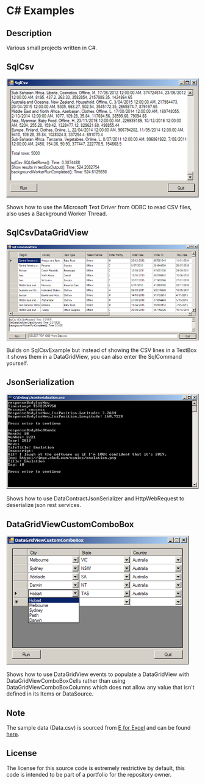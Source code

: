 # C# Examples

## Description
Various small projects written in C#.

## SqlCsv
![SqlCsvExample ScreenShot](/ScreenShots/SqlCsv.png?raw=true)

Shows how to use the Microsoft Text Driver from ODBC to read CSV files, also uses a Background Worker Thread.

## SqlCsvDataGridView
![SqlCsvDataGridView ScreenShot](/ScreenShots/SqlCsvDataGridView.png?raw=true)

Builds on SqlCsvExample but instead of showing the CSV lines in a TextBox it shows them in a DataGridView, you can also enter the SqlCommand yourself.

## JsonSerialization
![JsonSerialization ScreenShot](/ScreenShots/JsonSerialization.png?raw=true)

Shows how to use DataContractJsonSerializer and HttpWebRequest to deserialize json rest services.

## DataGridViewCustomComboBox
![DataGridViewCustomComboBox](/ScreenShots/DataGridViewCustomComboBox.png?raw=true)

Shows how to use DataGridView events to populate a DataGridView with DataGridViewComboBoxCells rather than using DataGridViewComboBoxColumns which does not allow any value that isn't defined in its Items or DataSource.


## Note
The sample data (Data.csv) is sourced from [E for Excel](eforexcel.com) and can be found [here](http://eforexcel.com/wp/downloads-18-sample-csv-files-data-sets-for-testing-sales/).

## License
The license for this source code is extremely restrictive by default, this code is intended to be part of a portfolio for the repository owner.
